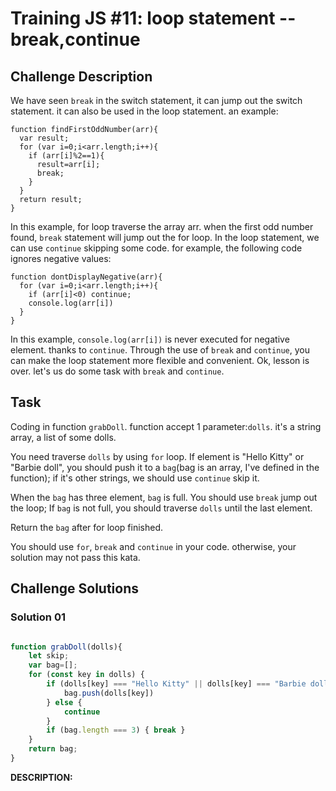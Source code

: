 # Training JS #11: loop statement --break,continue

## Challenge Description

We have seen `break` in the switch statement, it can jump out the switch statement. it can also be used in the loop statement. an example:

```
function findFirstOddNumber(arr){
  var result;
  for (var i=0;i<arr.length;i++){
    if (arr[i]%2==1){
      result=arr[i];
      break;
    }
  }
  return result;
}
```

In this example, for loop traverse the array arr. when the first odd number found, `break` statement will jump out the for loop. In the loop statement, we can use `continue` skipping some code. for example, the following code ignores negative values:

```
function dontDisplayNegative(arr){
  for (var i=0;i<arr.length;i++){
    if (arr[i]<0) continue;
    console.log(arr[i])
  }
}
```

In this example, `console.log(arr[i])` is never executed for negative element. thanks to `continue`. Through the use of `break` and `continue`, you can make the loop statement more flexible and convenient. Ok, lesson is over. let's us do some task with `break` and `continue`.

## Task

Coding in function `grabDoll`. function accept 1 parameter:`dolls`. it's a string array, a list of some dolls.

You need traverse `dolls` by using `for` loop. If element is  "Hello Kitty" or "Barbie doll", you should push it to a `bag`(bag is an array, I've defined in the function); if it's other strings, we should use `continue` skip it.

When the `bag` has three element, `bag` is full. You should use `break` jump out the loop; If `bag` is not full, you should traverse `dolls` until the last element.

Return the `bag` after for loop finished.

You should use `for`, `break` and `continue` in your code. otherwise, your solution may not pass this kata.

## Challenge Solutions

### Solution 01

```jsx

function grabDoll(dolls){
    let skip;
    var bag=[];
    for (const key in dolls) {
        if (dolls[key] === "Hello Kitty" || dolls[key] === "Barbie doll") {
            bag.push(dolls[key])
        } else {
            continue
        }
        if (bag.length === 3) { break }
    } 
    return bag;
}
```

**DESCRIPTION:**